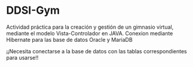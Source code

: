 # DDSI-Gym
Actividad práctica para la creación y gestión de un gimnasio virtual, mediante el modelo Vista-Controlador en JAVA.
Conexion mediante Hibernate para las base de datos Oracle y MariaDB

¡¡Necesita conectarse a la base de datos con las tablas correspondientes para usarse!!
